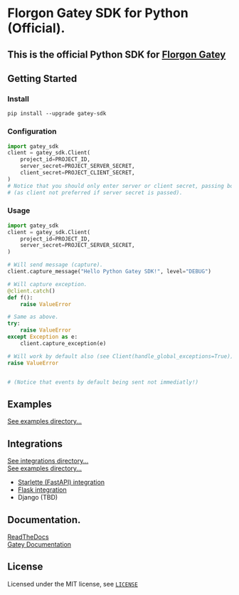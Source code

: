 # Florgon Gatey SDK for Python (Official).

## This is the official Python SDK for [Florgon Gatey](https://gatey.florgon.com)

## Getting Started

### Install

```
pip install --upgrade gatey-sdk
```

### Configuration

```python
import gatey_sdk
client = gatey_sdk.Client(
    project_id=PROJECT_ID,
    server_secret=PROJECT_SERVER_SECRET,
    client_secret=PROJECT_CLIENT_SECRET,
)
# Notice that you should only enter server or client secret, passing both have no effect as always server will be used.
# (as client not preferred if server secret is passed).
```

### Usage

```python
import gatey_sdk
client = gatey_sdk.Client(
    project_id=PROJECT_ID,
    server_secret=PROJECT_SERVER_SECRET,
)

# Will send message (capture).
client.capture_message("Hello Python Gatey SDK!", level="DEBUG")

# Will capture exception.
@client.catch()
def f():
    raise ValueError

# Same as above.
try:
    raise ValueError
except Exception as e:
    client.capture_exception(e)

# Will work by default also (see Client(handle_global_exceptions=True))
raise ValueError


# (Notice that events by default being sent not immediatly!)
```

## Examples

[See examples directory...](/examples)

## Integrations

[See integrations directory...](/gatey_sdk/integrations) \
[See examples directory...](/examples/integrations)

- [Starlette (FastAPI) integration](/gatey_sdk/integrations/starlette.py)
- [Flask integration](/gatey_sdk/integrations/flask.py)
- Django (TBD)

## Documentation.

[ReadTheDocs](https://gatey-sdk-py.readthedocs.io/) \
[Gatey Documentation](https://florgon.com/dev/gatey)

## License

Licensed under the MIT license, see [`LICENSE`](LICENSE)
